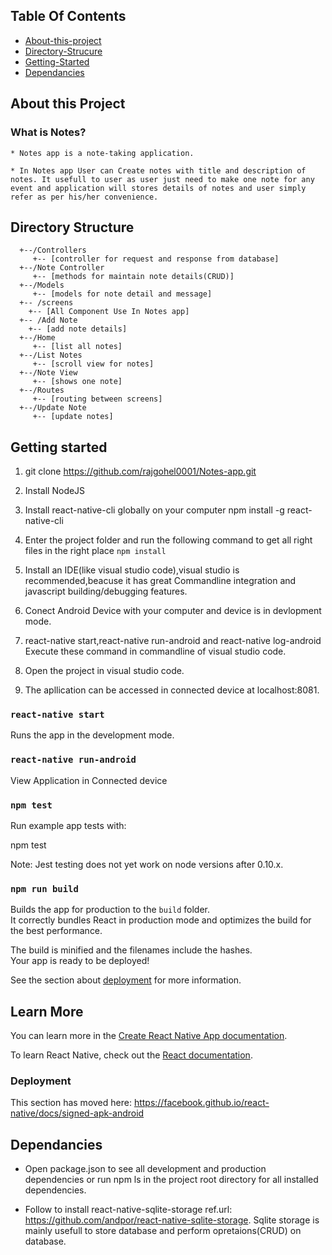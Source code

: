 ## Table Of Contents
- [About-this-project](#About-this-project)
- [Directory-Strucure](#Directory-Structure)
- [Getting-Started](#Getting-Started)
- [Dependancies](#Dependancies)

## About this Project

### What is Notes?

    * Notes app is a note-taking application.

    * In Notes app User can Create notes with title and description of notes. It usefull to user as user just need to make one note for any event and application will stores details of notes and user simply refer as per his/her convenience.
 
## Directory Structure

```
  +--/Controllers 
     +-- [controller for request and response from database]
  +--/Note Controller
     +-- [methods for maintain note details(CRUD)]
  +--/Models 
     +-- [models for note detail and message]
  +-- /screens
    +-- [All Component Use In Notes app]
  +-- /Add Note
    +-- [add note details]
  +--/Home 
     +-- [list all notes]
  +--/List Notes 
     +-- [scroll view for notes]
  +--/Note View 
     +-- [shows one note]
  +--/Routes 
     +-- [routing between screens]   
  +--/Update Note 
     +-- [update notes]        
```

## Getting started
1. git clone https://github.com/rajgohel0001/Notes-app.git

2. Install NodeJS 

3. Install react-native-cli globally on your computer
   npm install -g react-native-cli

4. Enter the project folder and run the following command to get all right files in the right place
     `npm install`

5. Install an IDE(like visual studio code),visual studio is recommended,beacuse it has great Commandline integration and javascript building/debugging features.

6. Conect Android Device with your computer and device is in devlopment mode.

7. react-native start,react-native run-android and react-native log-android Execute these command in commandline of visual studio code.

8. Open the project in visual studio code.

9. The apllication can be accessed in connected device at localhost:8081.


### `react-native start`

Runs the app in the development mode.

### `react-native run-android`

View Application in Connected device 

### `npm test`

Run example app tests with:

npm test

Note: Jest testing does not yet work on node versions after 0.10.x.

### `npm run build`

Builds the app for production to the `build` folder.<br>
It correctly bundles React in production mode and optimizes the build for the best performance.

The build is minified and the filenames include the hashes.<br>
Your app is ready to be deployed!

See the section about [deployment](https://facebook.github.io/create-react-app/docs/deployment) for more information.


## Learn More

You can learn more in the [Create React Native App documentation](https://facebook.github.io/react-native/docs/getting-started).

To learn React Native, check out the [React documentation](https://facebook.github.io/react-native/docs/tutorial).


### Deployment

This section has moved here: https://facebook.github.io/react-native/docs/signed-apk-android

## Dependancies

* Open package.json to see all development and production dependencies or run npm ls in the project root directory for all installed dependencies.

* Follow to install react-native-sqlite-storage ref.url: https://github.com/andpor/react-native-sqlite-storage. Sqlite storage is mainly usefull to store database and perform opretaions(CRUD) on database. 